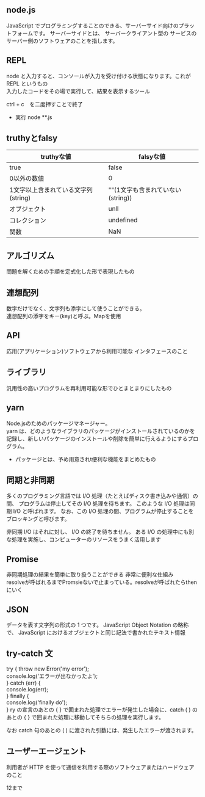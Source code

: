 ## node.js
JavaScript でプログラミングすることのできる、サーバーサイド向けのプラットフォームです。 サーバーサイドとは、 サーバークライアント型の サービスのサーバー側のソフトウェアのことを指します。

## REPL
node と入力すると、コンソールが入力を受け付ける状態になります。これが REPL というもの  
入力したコードをその場で実行して、結果を表示するツール

ctrl + c　を二度押すことで終了

- 実行
node **.js

## truthyとfalsy
| truthyな値 | falsyな値 |
----|----
true | false 
0以外の数値 | 0
1文字以上含まれている文字列(string) | ""(1文字も含まれていない(string))
オブジェクト | unll
コレクション | undefined
関数 | NaN

## アルゴリズム
問題を解くための手順を定式化した形で表現したもの

## 連想配列
数字だけでなく、文字列も添字にして使うことができる。  
連想配列の添字をキー(key)と呼ぶ。Mapを使用

## API
応用(アプリケーション)ソフトウェアから利用可能な
インタフェースのこと

## ライブラリ
汎用性の高いプログラムを再利用可能な形でひとまとまりにしたもの

## yarn
Node.jsのためのパッケージマネージャー。  
yarn は、どのようなライブラリのパッケージがインストールされているのかを記録し、新しいパッケージのインストールや削除を簡単に行えるようにするプログラム。

- パッケージとは、予め用意されt便利な機能をまとめたもの


## 同期と非同期
多くのプログラミング言語では I/O 処理（たとえばディスク書き込みや通信）の間、 プログラムは停止してその I/O 処理を待ちます。 このような I/O 処理は同期 I/O と呼ばれます。 なお、この I/O 処理の間、プログラムが停止することをブロッキングと呼びます。

非同期 I/O はそれに対し、 I/O の終了を待ちません。 ある I/O の処理中にも別な処理を実施し、コンピューターのリソースをうまく活用します

## Promise
非同期処理の結果を簡単に取り扱うことができる 非常に便利な仕組み   
resolveが呼ばれるまでPromsieないで止まっている。resolveが呼ばれたらthenにいく

## JSON
データを表す文字列の形式の 1 つです。
JavaScript Object Notation の略称で、 JavaScript におけるオブジェクトと同じ記法で書かれたテキスト情報

## try-catch 文
try {
  throw new Error('my error');  
  console.log('エラーが出なかったよ');  
} catch (err) {  
  console.log(err);  
} finally {  
  console.log('finally do');  
}
ry の宣言のあとの { } で囲まれた処理でエラーが発生した場合に、catch ( ) のあとの { } で囲まれた処理に移動してそちらの処理を実行します。

なお catch 句のあとの ( ) に渡された引数には、発生したエラーが渡されます。

## ユーザーエージェント
利用者が HTTP を使って通信を利用する際のソフトウェアまたはハードウェアのこと

12まで
